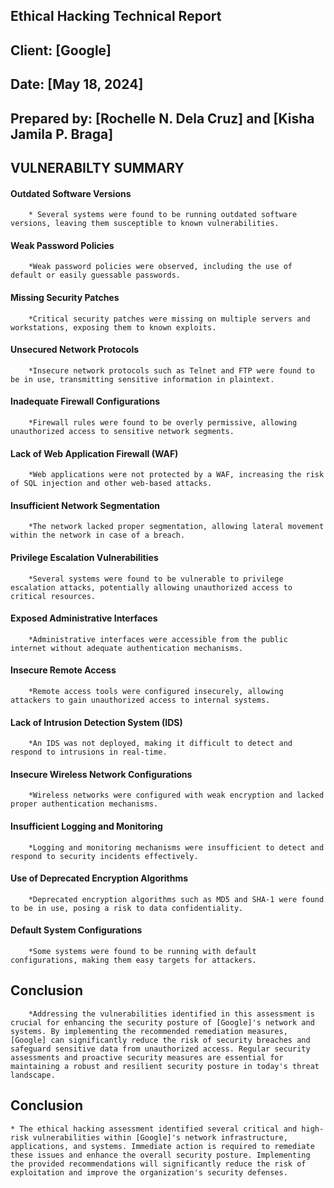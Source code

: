 ## Ethical Hacking Technical Report
## Client: [Google]
## Date: [May 18, 2024]
## Prepared by: [Rochelle N. Dela Cruz] and [Kisha Jamila P. Braga]


## VULNERABILTY SUMMARY

 #### Outdated Software Versions
 
        * Several systems were found to be running outdated software versions, leaving them susceptible to known vulnerabilities.
        
 #### Weak Password Policies
 
        *Weak password policies were observed, including the use of default or easily guessable passwords.
        
 #### Missing Security Patches
 
        *Critical security patches were missing on multiple servers and workstations, exposing them to known exploits.
        
 #### Unsecured Network Protocols
 
        *Insecure network protocols such as Telnet and FTP were found to be in use, transmitting sensitive information in plaintext.
        
 #### Inadequate Firewall Configurations
 
        *Firewall rules were found to be overly permissive, allowing unauthorized access to sensitive network segments.
        
 #### Lack of Web Application Firewall (WAF)
 
        *Web applications were not protected by a WAF, increasing the risk of SQL injection and other web-based attacks.
        
 #### Insufficient Network Segmentation
 
        *The network lacked proper segmentation, allowing lateral movement within the network in case of a breach.
        
 #### Privilege Escalation Vulnerabilities
 
        *Several systems were found to be vulnerable to privilege escalation attacks, potentially allowing unauthorized access to critical resources.
        
 #### Exposed Administrative Interfaces
 
        *Administrative interfaces were accessible from the public internet without adequate authentication mechanisms.
        
 #### Insecure Remote Access
 
        *Remote access tools were configured insecurely, allowing attackers to gain unauthorized access to internal systems.
        
 #### Lack of Intrusion Detection System (IDS)
 
        *An IDS was not deployed, making it difficult to detect and respond to intrusions in real-time.
        
 #### Insecure Wireless Network Configurations
 
        *Wireless networks were configured with weak encryption and lacked proper authentication mechanisms.
        
 #### Insufficient Logging and Monitoring
 
        *Logging and monitoring mechanisms were insufficient to detect and respond to security incidents effectively.
        
 #### Use of Deprecated Encryption Algorithms
 
        *Deprecated encryption algorithms such as MD5 and SHA-1 were found to be in use, posing a risk to data confidentiality.
        
 #### Default System Configurations
 
        *Some systems were found to be running with default configurations, making them easy targets for attackers.

   ## Conclusion

        *Addressing the vulnerabilities identified in this assessment is crucial for enhancing the security posture of [Google]'s network and systems. By implementing the recommended remediation measures, [Google] can significantly reduce the risk of security breaches and safeguard sensitive data from unauthorized access. Regular security assessments and proactive security measures are essential for maintaining a robust and resilient security posture in today's threat landscape.























## Conclusion
    * The ethical hacking assessment identified several critical and high-risk vulnerabilities within [Google]'s network infrastructure, applications, and systems. Immediate action is required to remediate these issues and enhance the overall security posture. Implementing the provided recommendations will significantly reduce the risk of exploitation and improve the organization's security defenses.
